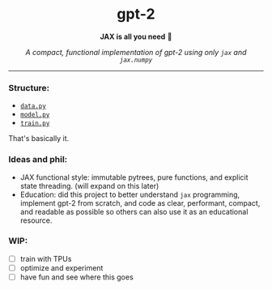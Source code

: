 <h1 align="center">gpt-2</h1>

<p align="center"><b>JAX is all you need</b> 💜</p>

<p align="center">
  <em>A compact, functional implementation of gpt-2 using only <code>jax</code> and <code>jax.numpy</code></em>
</p>

---

### Structure:
- [`data.py`](./src/data.py)
- [`model.py`](./src/model.py)
- [`train.py`](./src/train.py)

That's basically it.

### Ideas and phil:
- JAX functional style: immutable pytrees, pure functions, and explicit state threading. (will expand on this later)
- Education: did this project to better understand `jax` programming, implement gpt-2 from scratch, and code as clear, performant, compact, and readable as possible so others can also use it as an educational resource.

### WIP:
- [ ] train with TPUs
- [ ] optimize and experiment
- [ ] have fun and see where this goes
